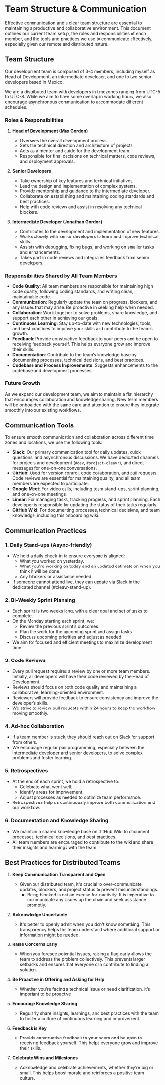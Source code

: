 # Team Structure & Communication

Effective communication and a clear team structure are essential to maintaining a productive and collaborative environment. This document outlines our current team setup, the roles and responsibilities of each member, and the tools and practices we use to communicate effectively, especially given our remote and distributed nature.

## Team Structure

Our development team is composed of 3-4 members, including myself as Head of Development, an intermediate developer, and one to two senior developers based in Mexico.

We are a distributed team with developers in timezones ranging from UTC-5 to UTC-8. While we aim to have some overlap in working hours, we also encourage asynchronous communication to accommodate different schedules.

### Roles & Responsibilities

1. **Head of Development (Max Gordon)**  
   - Oversees the overall development process.
   - Sets the technical direction and architecture of projects.
   - Acts as a mentor and guide for the development team.
   - Responsible for final decisions on technical matters, code reviews, and deployment approvals.

2. **Senior Developers**  
   - Take ownership of key features and technical initiatives.
   - Lead the design and implementation of complex systems.
   - Provide mentorship and guidance to the intermediate developer.
   - Collaborate on establishing and maintaining coding standards and best practices.
   - Help with code reviews and assist in resolving any technical blockers.

3. **Intermediate Developer (Jonathan Gordon)**  
   - Contributes to the development and implementation of new features.
   - Works closely with senior developers to learn and improve technical skills.
   - Assists with debugging, fixing bugs, and working on smaller tasks and enhancements.
   - Takes part in code reviews and integrates feedback from senior developers.

### Responsibilities Shared by All Team Members

- **Code Quality**: All team members are responsible for maintaining high code quality, following coding standards, and writing clean, maintainable code.
- **Communication**: Regularly update the team on progress, blockers, and any issues that may arise. Be proactive in seeking help when needed.
- **Collaboration**: Work together to solve problems, share knowledge, and support each other in achieving our goals.
- **Continuous Learning**: Stay up-to-date with new technologies, tools, and best practices to improve your skills and contribute to the team’s growth.
- **Feedback**: Provide constructive feedback to your peers and be open to receiving feedback yourself. This helps everyone grow and improve their skills.
- **Documentation**: Contribute to the team’s knowledge base by documenting processes, technical decisions, and best practices.
- **Codebase and Process Improvements**: Suggests enhancements to the codebase and development processes.

### Future Growth

As we expand our development team, we aim to maintain a flat hierarchy that encourages collaboration and knowledge sharing. New team members will be onboarded with the same care and attention to ensure they integrate smoothly into our existing workflows.

## Communication Tools

To ensure smooth communication and collaboration across different time zones and locations, we use the following tools:

- **Slack**: Our primary communication tool for daily updates, quick questions, and asynchronous discussions. We have dedicated channels for projects and development (`#dev`, `#project-cleavr`), and direct messages for one-on-one conversations.
- **GitHub**: Used for version control, code collaboration, and pull requests. Code reviews are essential for maintaining quality, and all team members are expected to participate.
- **Google Meet**: For video calls, including team stand-ups, sprint planning, and one-on-one meetings.
- **Linear**: For managing tasks, tracking progress, and sprint planning. Each developer is responsible for updating the status of their tasks regularly.
- **GitHub Wiki**: For documenting processes, technical decisions, and team knowledge, including this onboarding wiki.

## Communication Practices

### 1. **Daily Stand-ups** (Async-friendly)

- We hold a daily check-in to ensure everyone is aligned:
  - What you worked on yesterday.
  - What you're working on today and an updated estimate on when you think it will be done.
  - Any blockers or assistance needed.
- If someone cannot attend live, they can update via Slack in the dedicated channel (#cleavr-stand-up).

### 2. **Bi-Weekly Sprint Planning**

- Each sprint is two weeks long, with a clear goal and set of tasks to complete.
- On the Monday starting each sprint, we:
  - Review the previous sprint’s outcomes.
  - Plan the work for the upcoming sprint and assign tasks.
  - Discuss upcoming priorities and adjust as needed.
- We aim for focused and efficient meetings to maximize development time.

### 3. **Code Reviews**

- Every pull request requires a review by one or more team members. Initially, all developers will have their code reviewed by the Head of Development.
- Reviews should focus on both code quality and maintaining a collaborative, learning-oriented environment.
- Reviewers will provide feedback to ensure consistency and improve the developer’s skills.
- We strive to review pull requests within 24 hours to keep the workflow moving smoothly.

### 4. **Ad-hoc Collaboration**

- If a team member is stuck, they should reach out on Slack for support from others.
- We encourage regular pair programming, especially between the intermediate developer and senior developers, to solve complex problems and foster learning.

### 5. **Retrospectives**

- At the end of each sprint, we hold a retrospective to:
  - Celebrate what went well.
  - Identify areas for improvement.
  - Adjust processes as needed to optimize team performance.
- Retrospectives help us continuously improve both communication and our workflow.

### 6. **Documentation and Knowledge Sharing**

- We maintain a shared knowledge base on GitHub Wiki to document processes, technical decisions, and best practices.
- All team members are encouraged to contribute to the wiki and share their insights and learnings with the team.

## Best Practices for Distributed Teams

1. **Keep Communication Transparent and Open**  
   - Given our distributed team, it's crucial to over-communicate updates, blockers, and project status to prevent misunderstandings.
      - Being blocked is not an excuse for inactivity. It is imperative to communicate any issues up the chain and seek assistance promptly.

1. **Acknowledge Uncertainty**
   - It's better to openly admit when you don't know something. This transparency helps the team understand where additional support or information might be needed.

1. **Raise Concerns Early**
   - When you foresee potential issues, raising a flag early allows the team to address the problem collectively. This prevents larger setbacks and ensures that everyone can contribute to finding a solution.

1. **Be Proactive in Offering and Asking for Help**  
   - Whether you’re facing a technical issue or need clarification, it’s important to be proactive

1. **Encourage Knowledge Sharing**
   - Regularly share insights, learnings, and best practices with the team to foster a culture of continuous learning and improvement.

1. **Feedback is Key**
   - Provide constructive feedback to your peers and be open to receiving feedback yourself. This helps everyone grow and improve their skills.

1. **Celebrate Wins and Milestones**
   - Acknowledge and celebrate achievements, whether they’re big or small. This helps boost morale and reinforces a positive team culture.
